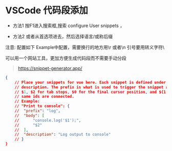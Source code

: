 # VSCode 代码段添加

- 方法1 按F1进入搜索框,搜索 configure User snippets ，

- 方法2 或者从首选项进去，然后选择语言/或称后缀

注意: 配置如下 Example中配置，需要换行的地方用\r 或者\n 引号要用转义字符\

可以用一个网站工具，更加方便生成代码段而不需要手动分段

> https://snippet-generator.app/

```json
{
	// Place your snippets for vue here. Each snippet is defined under a snippet name and has a prefix, body and 
	// description. The prefix is what is used to trigger the snippet and the body will be expanded and inserted. Possible variables are:
	// $1, $2 for tab stops, $0 for the final cursor position, and ${1:label}, ${2:another} for placeholders. Placeholders with the 
	// same ids are connected.
	// Example:
	// "Print to console": {
	// 	"prefix": "log",
	// 	"body": [
	// 		"console.log('$1');",
	// 		"$2"
	// 	],
	// 	"description": "Log output to console"
	// }
}
```

